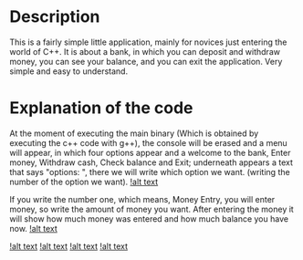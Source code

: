 # Description
This is a fairly simple little application, mainly for novices just entering the world of C++. It is about a bank, in which you can deposit and withdraw money, you can see your balance, and you can exit the application. Very simple and easy to understand.

# Explanation of the code 

At the moment of executing the main binary (Which is obtained by executing the c++ code with g++), the console will be erased and a menu will appear, in which four options appear and a welcome to the bank, Enter money, Withdraw cash, Check balance and Exit; underneath appears a text that says "options: ", there we will write which option we want. (writing the number of the option we want).
[!alt text](https://i.ibb.co/KDtW3R9/index.png)

If you write the number one, which means, Money Entry, you will enter money, so write the amount of money you want. After entering the money it will show how much money was entered and how much balance you have now.
[!alt text](https://i.ibb.co/YZmcSZj/Bank-App-Image-1.png)

[!alt text](https://i.ibb.co/zH3028V/screen2success.png)
[!alt text](https://i.ibb.co/8Pj44m1/screen2err.png)
[!alt text](https://i.ibb.co/DVtm1rM/screen3.png)
[!alt text](https://i.ibb.co/rQtWdvc/Bank-App-created-in-C-Quite-simple-terminal-application.png)